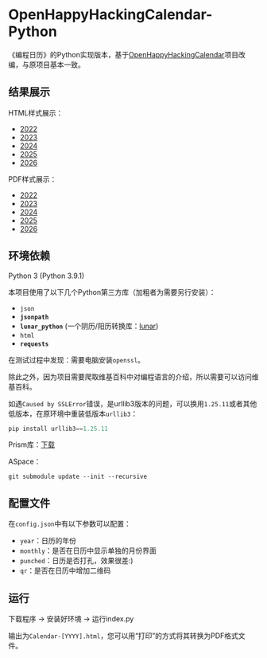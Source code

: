 # OpenHappyHackingCalendar-Python
《编程日历》的Python实现版本，基于[OpenHappyHackingCalendar](https://github.com/Sneezry/OpenHappyHackingCalendar)项目改编，与原项目基本一致。

## 结果展示

HTML样式展示：

- [2022](https://github.lzc.app/OHHC-Python/Calendar-2022.html)
- [2023](https://github.lzc.app/OHHC-Python/Calendar-2023.html)
- [2024](https://github.lzc.app/OHHC-Python/Calendar-2024.html)
- [2025](https://github.lzc.app/OHHC-Python/Calendar-2025.html)
- [2026](https://github.lzc.app/OHHC-Python/Calendar-2026.html)

PDF样式展示：

- [2022](https://github.lzc.app/OHHC-Python/Calendar-2022.pdf)
- [2023](https://github.lzc.app/OHHC-Python/Calendar-2023.pdf)
- [2024](https://github.lzc.app/OHHC-Python/Calendar-2024.pdf)
- [2025](https://github.lzc.app/OHHC-Python/Calendar-2025.pdf)
- [2026](https://github.lzc.app/OHHC-Python/Calendar-2026.pdf)

## 环境依赖

Python 3 (Python 3.9.1)

本项目使用了以下几个Python第三方库（加粗者为需要另行安装）：

- `json`
- **`jsonpath`**
- **`lunar_python`** (一个阴历/阳历转换库：[lunar](http://6tail.cn/calendar/api.html#overview.html))
- `html`
- **`requests`**

在测试过程中发现：需要电脑安装`openssl`。

除此之外，因为项目需要爬取维基百科中对编程语言的介绍，所以需要可以访问维基百科。

如遇`Caused by SSLError`错误，是urllib3版本的问题，可以换用`1.25.11`或者其他低版本，在原环境中重装低版本`urllib3`：

```python
pip install urllib3==1.25.11
```

Prism库：[下载](https://prismjs.com/download#themes=prism&languages=markup+css+clike+javascript+abap+actionscript+ada+apacheconf+apl+applescript+arduino+asciidoc+aspnet+autohotkey+autoit+bash+basic+batch+bison+brainfuck+bro+c+csharp+cpp+coffeescript+crystal+css-extras+d+dart+diff+django+docker+eiffel+elixir+erlang+fsharp+flow+fortran+gherkin+git+glsl+go+graphql+groovy+haml+handlebars+haskell+haxe+http+icon+inform7+ini+j+java+jolie+json+julia+keyman+kotlin+latex+less+livescript+lolcode+lua+makefile+markdown+markup-templating+matlab+mel+mizar+monkey+n4js+nasm+nginx+nim+nix+nsis+objectivec+ocaml+opencl+oz+parigp+parser+pascal+perl+php+php-extras+powershell+processing+prolog+properties+protobuf+pug+puppet+pure+python+q+qore+r+jsx+reason+renpy+rest+rip+roboconf+ruby+rust+sas+sass+scss+scala+scheme+smalltalk+smarty+sql+stylus+swift+tcl+textile+twig+typescript+vbnet+verilog+vhdl+vim+wiki+xojo+yaml)

ASpace：

```shell
git submodule update --init --recursive
```

## 配置文件

在`config.json`中有以下参数可以配置：

- `year`：日历的年份
- `monthly`：是否在日历中显示单独的月份界面
- `punched`：日历是否打孔，效果很差:)
- `qr`：是否在日历中增加二维码

## 运行

下载程序 → 安装好环境 → 运行index.py

输出为`Calendar-[YYYY].html`，您可以用“打印”的方式将其转换为PDF格式文件。
